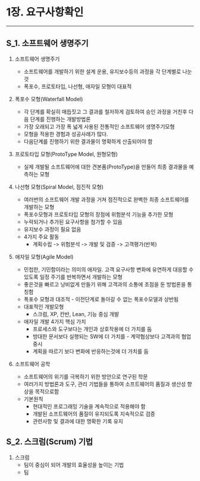 1장. 요구사항확인
===
---
S_1. 소프트웨어 생명주기
---
1. 소프트웨어 생명주기
	+ 소프트웨어를 개발하기 위한 설계 운용, 유지보수등의 과정을 각 단계별로 나눈것
	+ 폭포수, 프로토타입, 나선형, 애자일 모형이 대표적
2. 폭포수 모형(Waterfall Model)
	+ 각 단계를 확실히 매듭짓고 그 결과를 철저하게 검토하여 승인 과정을 거친후 다음 단계를 진행하는 개발방법론
	+ 가장 오래되고 가장 폭 넓게 사용된 전통적인 소프트웨어 생명주기모형
	+ 모형을 적용한 경험과 성공사례가 많다.
	+ 다음단계를 진행하기 위한 결과물이 명확하게 산출되어야 함

3. 프로토타입 모형(ProtoType Model, 원형모형)
	+ 실제 개발될 소프트웨어에 대한 견본품(ProtoType)을 만들어 최종 결과물을 예측하는 모형

4. 나선형 모형(Spiral Model, 점진적 모형)
	+ 여러번의 소프트웨어 개발 과정을 거쳐 점진적으로 완벽한 최종 소프트웨어를 개발하는 모형
	+ 폭포수모형과 프로토타입 모형의 장점에 위험분석 기능을 추가한 모형
	+ 누락되거나 추가된 요구사항을 첨가할 수 있음
	+ 유지보수 과정이 필요 없음
	+ 4가지 주요 활동
		- 계획수립 -> 위험분석 -> 개발 및 검증 -> 고객평가(반복)
5. 애자일 모형(Agile Model)
	+ 민첩한, 기민함이라는 의미의 애자일. 고객 요구사항 변화에 유연하게 대응할 수 있도록 일정 주기를 반복하면서 개발하는 모형
	+ 좋은것을 빠르고 낭비없게 만들기 위해 고객과의 소통에 초점을 둔 방법론을 통칭함
	+ 폭포수 모형과 대조적 - 이전단계로 돌아갈 수 없는 폭포수모델과 상반됨
	+ 대표적인 개발모형
		- 스크럼, XP, 칸반, Lean, 기능 중심 개발
	+ 애자일 개발 4가지 핵심 가치
		- 프로세스와 도구보다는 개인과 상호작용에 더 가치를 둠
		- 방대한 문서보다 실행되는 SW에 더 가치를 		- 계약협상보다 고객과의 협업 중시
		- 계획을 따르기 보다 변화에 반응하는것에 더 가치를 둠

6. 소프트웨어 공학
	+ 소프트웨어의 위기를 극복하기 위한 방안으로 연구된 학문
	+ 여러가지 방법론과 도구, 관리 기법들을 통하여 소프트웨어의 품질과 생산성 향상을 목적으로함
	+ 기본원칙
		- 현대적인 프로그래밍 기술을 계속적으로 적용해야 함
		- 개발된 소프트웨어의 품질이 유지되도록 지속적으로 검증
		- 관련사항 및 결과에 대한 명확한 기록 유지

S_2. 스크럼(Scrum) 기법
---
1. 스크럼
	- 팀이 중심이 되어 개발의 효율성을 높이는 기법
	- 팀